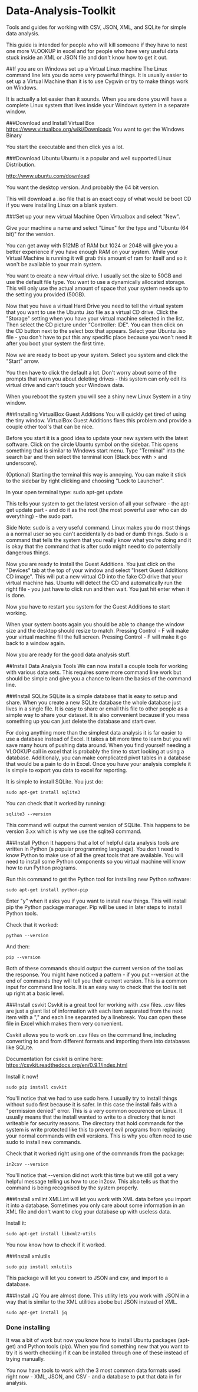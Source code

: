 # Data-Analysis-Toolkit
Tools and guides for working with CSV, JSON, XML, and SQLite for simple data analysis.

This guide is intended for people who will kill someone if they have to nest one more VLOOKUP in excel and for people who have very useful data stuck inside an XML or JSON file and don't know how to get it out. 

##If you are on Windows set up a Virtual Linux machine
The Linux command line lets you do some very powerful things. It is usually easier to set up a Virtual Machine than it is to use Cygwin or try to make things work on Windows.

It is actually a lot easier than it sounds. When you are done you will have a complete Linux system that lives inside your Windows system in a separate window. 

###Download and Install Virtual Box
https://www.virtualbox.org/wiki/Downloads
You want to get the Windows Binary

You start the executable and then click yes a lot.

###Download Ubuntu
Ubuntu is a popular and well supported Linux Distribution.

http://www.ubuntu.com/download

You want the desktop version. And probably the 64 bit version. 

This will download a .iso file that is an exact copy of what would be boot CD if you were installing Linux on a blank system.

###Set up your new virtual Machine
Open Virtualbox and select "New".

Give your machine a name and select "Linux" for the type and "Ubuntu (64 bit)" for the version.

You can get away with 512MB of RAM but 1024 or 2048 will give you a better experience if you have enough RAM on your system. While your Virtual Machine is running it will grab this amount of ram for itself and so it won't be available to your main system.

You want to create a new virtual drive. I usually set the size to 50GB and use the default file type. You want to use a dynamically allocated storage. This will only use the actual amount of space that your system needs up to the setting you provided (50GB). 

Now that you have a virtual Hard Drive you need to tell the virtual system that you want to use the Ubuntu .iso file as a virtual CD drive. Click the "Storage" setting when you have your virtual machine selected in the list. Then select the CD picture under "Controller: IDE". You can then click on the CD button next to the select box that appears. Select your Ubuntu .iso file - you don't have to put this any specific place because you won't need it after you boot your system the first time.

Now we are ready to boot up your system. Select you system and click the "Start" arrow.

You then have to click the default a lot. Don't worry about some of the prompts that warn you about deleting drives - this system can only edit its virtual drive and can't touch your Windows data.

When you reboot the system you will see a shiny new Linux System in a tiny window.

###Installing VirtualBox Guest Additions
You will quickly get tired of using the tiny window. VirtualBox Guest Additions fixes this problem and provide a couple other tool's that can be nice.

Before you start it is a good idea to update your new system with the latest software. Click on the circle Ubuntu symbol on the sidebar. This opens something that is similar to Windows start menu. Type "Terminal" into the search bar and then select the terminal icon (Black box with > and underscore).

(Optional) Starting the terminal this way is annoying. You can make it stick to the sidebar by right clicking and choosing "Lock to Launcher".

In your open terminal type:
    sudo apt-get update

This tells your system to get the latest version of all your software - the apt-get update part - and do it as the root (the most powerful user who can do everything) - the sudo part.

Side Note: sudo is a very useful command. Linux makes you do most things a a normal user so you can't accidentally do bad or dumb things. Sudo is a command that tells the system that you really know what you're doing and it is okay that the command that is after sudo might need to do potentially dangerous things.


Now you are ready to install the Guest Additions. You just click on the "Devices" tab at the top of your window and select "Insert Guest Additions CD image". This will put a new virtual CD into the fake CD drive that your virtual machine has. Ubuntu will detect the CD and automatically run the right file - you just have to click run and then wait. You just hit enter when it is done.

Now you have to restart you system for the Guest Additions to start working.

When your system boots again you should be able to change the window size and the desktop should resize to match. Pressing Control - F will make your virtual machine fill the full screen. Pressing Control - F will make it go back to a window again.

Now you are ready for the good data analysis stuff.

##Install Data Analysis Tools
We can now install a couple tools for working with various data sets. This requires some more command line work but should be simple and give you a chance to learn the basics of the command line. 

###Install SQLite
SQLite is a simple database that is easy to setup and share. When you create a new SQLite database the whole database just lives in a single file. It is easy to share or email this file to other people as a simple way to share your dataset. It is also convenient because if you mess something up you can just delete the database and start over. 

For doing anything more than the simplest data analysis it is far easier to use a database instead of Excel. It takes a bit more time to learn but you will save many hours of pushing data around. When you find yourself needing a VLOOKUP call in excel that is probably the time to start looking at using a database. Additionaly, you can make complicated pivot tables in a database that would be a pain to do in Excel. Once you have your analysis complete it is simple to export you data to excel for reporting.

It is simple to install SQLite. You just do:

    sudo apt-get install sqlite3

You can check that it worked by running:

    sqlite3 --version

This command will output the current version of SQLite. This happens to be version 3.xx which is why we use the sqlite3 command.

###Install Python
It happens that a lot of helpful data analysis tools are written in Python (a popular programming language). You don't need to know Python to make use of all the great tools that are available. You will need to install some Python components so you virtual machine will know how to run Python programs.

Run this command to get the Python tool for installing new Python software:

    sudo apt-get install python-pip

Enter "y" when it asks you if you want to install new things. This will install pip the Python package manager. Pip will be used in later steps to install Python tools.

Check that it worked:

    python --version

And then:

    pip --version

Both of these commands should output the current version of the tool as the response. You might have noticed a pattern - if you put --version at the end of commands they will tell you their current version. This is a common input for command line tools. It is an easy way to check that the tool is set up right at a basic level.

###Install csvkit
Csvkit is a great tool for working with .csv files. .csv files are just a giant list of information with each item separated from the next item with a "," and each line separated by a linebreak. You can open these file in Excel which makes them very convenient.

Csvkit allows you to work on .csv files on the command line, including converting to and from different formats and importing them into databases like SQLite. 

Documentation for csvkit is online here:
https://csvkit.readthedocs.org/en/0.9.1/index.html

Install it now!

    sudo pip install csvkit

You'll notice that we had to use sudo here. I usually try to install things without sudo first because it is safer. In this case the install fails with a "permission denied" error. This is a very common occurence on Linux. It usually means that the install wanted to write to a directory that is not writeable for security reasons. The directory that hold commands for the system is write protected like this to prevent evil programs from replacing your normal commands with evil versions. This is why you often need to use sudo to install new commands.

Check that it worked right using one of the commands from the package:

    in2csv --version

You'll notice that --version did not work this time but we still got a very helpful message telling us how to use in2csv. This also tells us that the command is being recognised by the system properly.

###Install xmllint
XMLLint will let you work with XML data before you import it into a database. Sometimes you only care about some information in an XML file and don't want to clog your database up with useless data. 

Install it:

    sudo apt-get install libxml2-utils

You now know how to check if it worked.

###Install xmlutils

    sudo pip install xmlutils

This package will let you convert to JSON and csv, and import to a database.

###Install JQ
You are almost done. This utility lets you work with JSON in a way that is similar to the XML utilities abobe but JSON instead of XML.

    sudo apt-get install jq

### Done installing
It was a bit of work but now you know how to install Ubuntu packages (apt-get) and Python tools (pip). When you find something new that you want to try it is worth checking if it can be installed through one of these instead of trying manually.

You now have tools to work with the 3 most common data formats used right now - XML, JSON, and CSV - and a database to put that data in for analysis.
